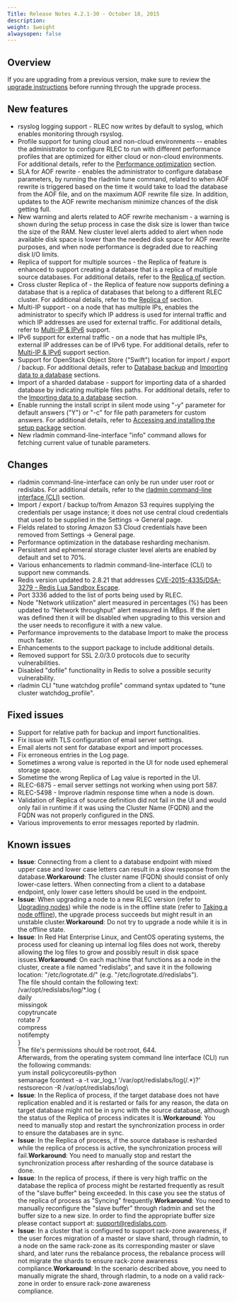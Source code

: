 ```yaml
---
Title: Release Notes 4.2.1-30 - October 18, 2015
description: 
weight: $weight
alwaysopen: false
---
```

## Overview

If you are upgrading from a previous version, make sure to review the
[upgrade
instructions](/rs/installing-and-upgrading/upgrading)
before running through the upgrade process.

## New features

-   rsyslog logging support - RLEC now writes by default to syslog,
    which enables monitoring through rsyslog.
-   Profile support for tuning cloud and non-cloud environments --
    enables the administrator to configure RLEC to run with different
    performance profiles that are optimized for either cloud or
    non-cloud environments. For additional details, refer to the
    [Performance
    optimization](/rs/cluster-administration/best-practices/performance-optimization)
    section.
-   SLA for AOF rewrite - enables the administrator to configure
    database parameters, by running the rladmin tune command, related to
    when AOF rewrite is triggered based on the time it would take to
    load the database from the AOF file, and on the maximum AOF rewrite
    file size. In addition, updates to the AOF rewrite mechanism
    minimize chances of the disk getting full.
-   New warning and alerts related to AOF rewrite mechanism - a warning
    is shown during the setup process in case the disk size is lower
    than twice the size of the RAM. New cluster level alerts added to
    alert when node available disk space is lower than the needed disk
    space for AOF rewrite purposes, and when node performance is
    degraded due to reaching disk I/O limits.
-   Replica of support for multiple sources - the Replica of feature is
    enhanced to support creating a database that is a replica of
    multiple source databases. For additional details, refer to the
    [Replica
    of](/rs/database-configuration/replica-of)
    section.
-   Cross cluster Replica of - the Replica of feature now supports
    defining a database that is a replica of databases that belong to a
    different RLEC cluster. For additional details, refer to the
    [Replica
    of](/rs/database-configuration/replica-of)
    section.
-   Multi-IP support - on a node that has multiple IPs, enables the
    administrator to specify which IP address is used for internal
    traffic and which IP addresses are used for external traffic. For
    additional details, refer to [Multi-IP &
    IPv6](/rs/cluster-administration/best-practices/multi-ip-ipv6-support)
    support.
-   IPv6 support for external traffic - on a node that has multiple
    IPs, external IP addresses can be of IPv6 type. For additional
    details, refer to [Multi-IP &
    IPv6](/rs/cluster-administration/best-practices/multi-ip-ipv6-support)
    support section.
-   Support for OpenStack Object Store ("Swift") location for import /
    export / backup. For additional details, refer to [Database
    backup](/rs/database-configuration/database-backup)
    and [Importing data to a
    database](/rs/database-configuration/importing-data-to-a-database)
    sections.
-   Import of a sharded database - support for importing data of a
    sharded database by indicating multiple files paths. For additional
    details, refer to the [Importing data to a
    database](/rs/database-configuration/importing-data-to-a-database)
    section.
-   Enable running the install script in silent mode using "-y"
    parameter for default answers ("Y") or "-c" for file path parameters
    for custom answers. For additional details, refer to [Accessing and
    installing the setup
    package](/rs/installing-and-upgrading/accessing-and-installing-the-setup-package)
    section.
-   New rladmin command-line-interface "info" command allows for
    fetching current value of tunable parameters.

## Changes

-   rladmin command-line-interface can only be run under user root or
    redislabs. For additional details, refer to the [rladmin
    command-line
    interface (CLI)](/rs/rladmin-command-line-interface-cli)
    section.
-   Import / export / backup to/from Amazon S3 requires supplying the
    credentials per usage instance; it does not use central cloud
    credentials that used to be supplied in the Settings -\> General
    page.
-   Fields related to storing Amazon S3 Cloud credentials have been
    removed from Settings -\> General page.
-   Performance optimization in the database resharding mechanism.
-   Persistent and ephemeral storage cluster level alerts are enabled by
    default and set to 70%.
-   Various enhancements to rladmin command-line-interface (CLI) to
    support new commands.
-   Redis version updated to 2.8.21 that addresses
    [CVE-2015-4335/DSA-3279 - Redis Lua Sandbox
    Escape](https://groups.google.com/forum/#!msg/redis-db/4Y6OqK8gEyk/Dg-5cejl-eUJ).
-   Port 3336 added to the list of ports being used by RLEC.
-   Node "Network utilization" alert measured in percentages (%) has
    been updated to "Network throughput" alert measured in MBps. If the
    alert was defined then it will be disabled when upgrading to this
    version and the user needs to reconfigure it with a new value.
-   Performance improvements to the database Import to make the process
    much faster.
-   Enhancements to the support package to include additional details.
-   Removed support for SSL 2.0/3.0 protocols due to security
    vulnerabilities.
-   Disabled "dofile" functionality in Redis to solve a possible
    security vulnerability.
-   rladmin CLI "tune watchdog profile" command syntax updated to "tune
    cluster watchdog\_profile".

## Fixed issues

-   Support for relative path for backup and import functionalities.
-   Fix issue with TLS configuration of email server settings.
-   Email alerts not sent for database export and import processes.
-   Fix erroneous entries in the Log page.
-   Sometimes a wrong value is reported in the UI for node used
    ephemeral storage space.
-   Sometime the wrong Replica of Lag value is reported in the UI.
-   RLEC-6875 - email server settings not working when using port 587.
-   RLEC-5498 - Improve rladmin response time when a node is down.
-   Validation of Replica of source definition did not fail in the UI
    and would only fail in runtime if it was using the Cluster Name
    (FQDN) and the FQDN was not properly configured in the DNS.
-   Various improvements to error messages reported by rladmin.

## Known issues

-   **Issue**: Connecting from a client to a database endpoint with
    mixed upper case and lower case letters can result in a slow
    response from the database.**Workaround**: The cluster name (FQDN)
    should consist of only lower-case letters. When connecting from a
    client to a database endpoint, only lower case letters should be
    used in the endpoint.
-   **Issue**: When upgrading a node to a new RLEC version (refer to
    [Upgrading
    nodes](/rs/installing-and-upgrading/upgrading))
    while the node is in the offline state (refer to [Taking a node
    offline](/rs/cluster-administration/removing-a-node)),
    the upgrade process succeeds but might result in an unstable
    cluster.**Workaround**: Do not try to upgrade a node while it is in
    the offline state.
-   **Issue**: In Red Hat Enterprise Linux, and CentOS operating
    systems, the process used for cleaning up internal log files does
    not work, thereby allowing the log files to grow and possibly result
    in disk space issues.**Workaround**: On each machine that functions
    as a node in the cluster, create a file named "redislabs", and save
    it in the following location: "/etc/logrotate.d/" (e.g.
    "/etc/logrotate.d/redislabs").\
    The file should contain the following text:\
    /var/opt/redislabs/log/\*.log {\
    daily\
    missingok\
    copytruncate\
    rotate 7\
    compress\
    notifempty\
    }\
    The file's permissions should be root:root, 644.\
    Afterwards, from the operating system command line interface (CLI)
    run the following commands:\
    yum install policycoreutils-python\
    semanage fcontext -a -t var\_log\_t '/var/opt/redislabs/log(/.\*)?'\
    restsorecon -R /var/opt/redislabs/log\
-   **Issue**: In the Replica of process, if the target database does
    not have replication enabled and it is restarted or fails for any
    reason, the data on target database might not be in sync with the
    source database, although the status of the Replica of process
    indicates it is.**Workaround**: You need to manually stop and
    restart the synchronization process in order to ensure the databases
    are in sync.
-   **Issue**: In the Replica of process, if the source database is
    resharded while the replica of process is active, the
    synchronization process will fail.**Workaround**: You need to
    manually stop and restart the synchronization process after
    resharding of the source database is done.
-   **Issue**: In the replica of process, if there is very high traffic
    on the database the replica of process might be restarted frequently
    as result of the "slave buffer" being exceeded. In this case you see
    the status of the replica of process as "Syncing"
    frequently.**Workaround**: You need to manually reconfigure the
    "slave buffer" through rladmin and set the buffer size to a new
    size. In order to find the appropriate buffer size please contact
    support at: <support@redislabs.com>.
-   **Issue**: In a cluster that is configured to support rack-zone
    awareness, if the user forces migration of a master or slave shard,
    through rladmin, to a node on the same rack-zone as its
    corresponding master or slave shard, and later runs the rebalance
    process, the rebalance process will not migrate the shards to ensure
    rack-zone awareness compliance.**Workaround**: In the scenario
    described above, you need to manually migrate the shard, through
    rladmin, to a node on a valid rack-zone in order to ensure rack-zone
    awareness\
    compliance.
